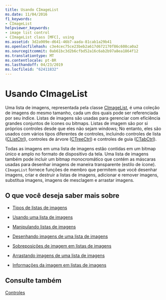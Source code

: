 ```yaml
---
title: Usando CImageList
ms.date: 11/04/2016
f1_keywords:
- CImageList
helpviewer_keywords:
- image list control
- CImageList class [MFC], using
ms.assetid: 3d2a909e-d641-46b7-aada-81cab1a29b41
ms.openlocfilehash: c3e4cec75ce23beb2a617d672170f86c608ca0a2
ms.sourcegitcommit: 0ab61bc3d2b6cfbd52a16c6ab2b97a8ea1864f12
ms.translationtype: MT
ms.contentlocale: pt-BR
ms.lasthandoff: 04/23/2019
ms.locfileid: "62411832"
---
```

# <a name="using-cimagelist"></a>Usando CImageList

Uma lista de imagens, representada pela classe [CImageList](../mfc/reference/cimagelist-class.md), é uma coleção de imagens do mesmo tamanho, cada um dos quais pode ser referenciada por seu índice. Listas de imagens são usadas para gerenciar com eficiência grandes conjuntos de ícones ou bitmaps. Listas de imagem são por si próprios controles desde que eles não sejam windows; No entanto, eles são usados com vários tipos diferentes de controles, incluindo controles de lista ([CListCtrl](../mfc/reference/clistctrl-class.md)), controles de árvore ([CTreeCtrl](../mfc/reference/ctreectrl-class.md)) e controles de guia ([CTabCtrl](../mfc/reference/ctabctrl-class.md)).

Todas as imagens em uma lista de imagens estão contidas em um bitmap único e amplo no formato de dispositivo da tela. Uma lista de imagens também pode incluir um bitmap monocromático que contém as máscaras usadas para desenhar imagens de maneira transparente (estilo de ícone). `CImageList` fornece funções de membro que permitem que você desenhar imagens, criar e destruir a listas de imagens, adicionar e remover imagens, substitua imagens, imagens de mesclagem e arrastar imagens.

## <a name="what-do-you-want-to-know-more-about"></a>O que você deseja saber mais sobre

- [Tipos de listas de imagens](../mfc/types-of-image-lists.md)

- [Usando uma lista de imagens](../mfc/using-an-image-list.md)

- [Manipulando listas de imagens](../mfc/manipulating-image-lists.md)

- [Desenhando imagens de uma lista de imagens](../mfc/drawing-images-from-an-image-list.md)

- [Sobreposições de imagem em listas de imagens](../mfc/image-overlays-in-image-lists.md)

- [Arrastando imagens de uma lista de imagens](../mfc/dragging-images-from-an-image-list.md)

- [Informações da imagem em listas de imagens](../mfc/image-information-in-image-lists.md)

## <a name="see-also"></a>Consulte também

[Controles](../mfc/controls-mfc.md)
